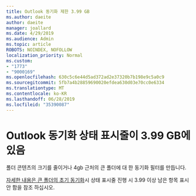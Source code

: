 ```yaml
---
title: Outlook 동기화 제한 3.99 GB
ms.author: daeite
author: daeite
manager: joallard
ms.date: 4/29/2019
ms.audience: Admin
ms.topic: article
ROBOTS: NOINDEX, NOFOLLOW
localization_priority: Normal
ms.custom:
- "1773"
- "9000169"
ms.openlocfilehash: 630c5c6e44d5ad372ad2e37320b7b198e9c5a0c9
ms.sourcegitcommit: 5fb7a4b28859690020efdea630d03e70cc0e6334
ms.translationtype: MT
ms.contentlocale: ko-KR
ms.lasthandoff: 06/28/2019
ms.locfileid: "35390087"
---
```

# <a name="outlook-sync-status-bar-remains-at-399-gb"></a>Outlook 동기화 상태 표시줄이 3.99 GB에 있음

폴더 콘텐츠의 크기를 줄이거나 4gb 근처의 큰 폴더에 대 한 동기화 필터를 만듭니다.

[자세한 내용은 큰 폴더의 초기 동기화](https://support.microsoft.com/help/2738323/status-bar-progress-never-shows-more-than-3-99-gb-remaining-on-initial)시 상태 표시줄 진행 시 3.99 이상 남은 항목 표시 안 함을 참조 하십시오.